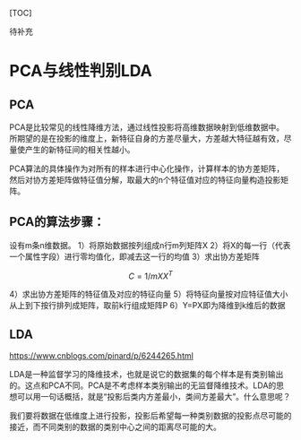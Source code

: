 [TOC]

待补充
# PCA与线性判别LDA
## PCA

PCA是比较常见的线性降维方法，通过线性投影将高维数据映射到低维数据中。 所期望的是在投影的维度上，新特征自身的方差尽量大，方差越大特征越有效，尽量使产生的新特征间的相关性越小。

PCA算法的具体操作为对所有的样本进行中心化操作，计算样本的协方差矩阵，然后对协方差矩阵做特征值分解，取最大的n个特征值对应的特征向量构造投影矩阵。

## PCA的算法步骤：
设有m条n维数据。
1）将原始数据按列组成n行m列矩阵X
2）将X的每一行（代表一个属性字段）进行零均值化，即减去这一行的均值
3）求出协方差矩阵
```math
C = 1/m XX^T
```

4）求出协方差矩阵的特征值及对应的特征向量
5）将特征向量按对应特征值大小从上到下按行排列成矩阵，取前k行组成矩阵P
6）Y=PX即为降维到k维后的数据


## LDA
https://www.cnblogs.com/pinard/p/6244265.html

LDA是一种监督学习的降维技术，也就是说它的数据集的每个样本是有类别输出的。这点和PCA不同。PCA是不考虑样本类别输出的无监督降维技术。LDA的思想可以用一句话概括，就是“投影后类内方差最小，类间方差最大”。什么意思呢？

我们要将数据在低维度上进行投影，投影后希望每一种类别数据的投影点尽可能的接近，而不同类别的数据的类别中心之间的距离尽可能的大。